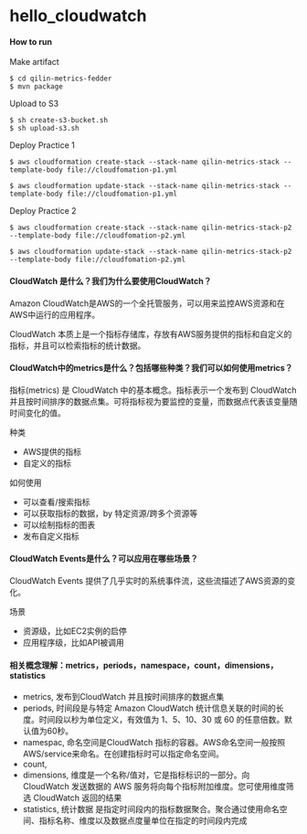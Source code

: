 # hello_cloudwatch

#### How to run

Make artifact
```
$ cd qilin-metrics-fedder
$ mvn package
```

Upload to S3
```
$ sh create-s3-bucket.sh
$ sh upload-s3.sh
```

Deploy Practice 1
```
$ aws cloudformation create-stack --stack-name qilin-metrics-stack --template-body file://cloudfomation-p1.yml

$ aws cloudformation update-stack --stack-name qilin-metrics-stack --template-body file://cloudfomation-p1.yml
```

Deploy Practice 2
```
$ aws cloudformation create-stack --stack-name qilin-metrics-stack-p2 --template-body file://cloudfomation-p2.yml

$ aws cloudformation update-stack --stack-name qilin-metrics-stack-p2 --template-body file://cloudfomation-p2.yml
```

#### CloudWatch 是什么？我们为什么要使用CloudWatch？

Amazon CloudWatch是AWS的一个全托管服务，可以用来监控AWS资源和在AWS中运行的应用程序。

CloudWatch 本质上是一个指标存储库，存放有AWS服务提供的指标和自定义的指标，并且可以检索指标的统计数据。

#### CloudWatch中的metrics是什么？包括哪些种类？我们可以如何使用metrics？

指标(metrics) 是 CloudWatch 中的基本概念。指标表示一个发布到 CloudWatch 并且按时间排序的数据点集。可将指标视为要监控的变量，而数据点代表该变量随时间变化的值。

种类
- AWS提供的指标
- 自定义的指标

如何使用
- 可以查看/搜索指标
- 可以获取指标的数据，by 特定资源/跨多个资源等
- 可以绘制指标的图表
- 发布自定义指标

#### CloudWatch Events是什么？可以应用在哪些场景？

CloudWatch Events 提供了几乎实时的系统事件流，这些流描述了AWS资源的变化。

场景
- 资源级，比如EC2实例的启停
- 应用程序级，比如API被调用

#### 相关概念理解：metrics，periods，namespace，count，dimensions，statistics

- metrics, 发布到CloudWatch 并且按时间排序的数据点集
- periods, 时间段是与特定 Amazon CloudWatch 统计信息关联的时间的长度。时间段以秒为单位定义，有效值为 1、5、10、30 或 60 的任意倍数。默认值为60秒。
- namespac, 命名空间是CloudWatch 指标的容器。AWS命名空间一般按照AWS/service来命名。在创建指标时可以指定命名空间。
- count, 
- dimensions, 维度是一个名称/值对，它是指标标识的一部分。向 CloudWatch 发送数据的 AWS 服务将向每个指标附加维度。您可使用维度筛选 CloudWatch 返回的结果
- statistics, 统计数据 是指定时间段内的指标数据聚合。聚合通过使用命名空间、指标名称、维度以及数据点度量单位在指定的时间段内完成